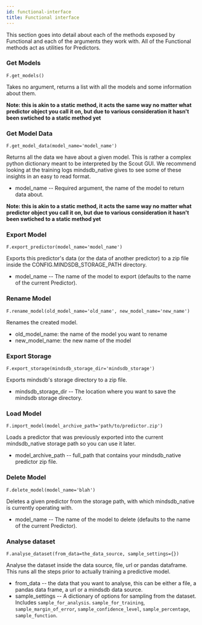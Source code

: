 ```yaml
---
id: functional-interface
title: Functional interface
---
```


This section goes into detail about each of the methods exposed by Functional and each of the arguments they work with. All of the Functional methods act as utilities for Predictors.


### Get Models

`F.get_models()`

Takes no argument, returns a list with all the models and some information about them.

**Note: this is akin to a static method, it acts the same way no matter what predictor object you call it on, but due to various consideration it hasn't been swtiched to a static method yet**

### Get Model Data

`F.get_model_data(model_name='model_name')`

Returns all the data we have about a given model. This is rather a complex python dictionary meant to be interpreted by the Scout GUI. We recommend looking at the training logs mindsdb_native gives to see some of these insights in an easy to read format.

* model_name -- Required argument, the name of the model to return data about.

**Note: this is akin to a static method, it acts the same way no matter what predictor object you call it on, but due to various consideration it hasn't been swtiched to a static method yet**

### Export Model

`F.export_predictor(model_name='model_name')`

Exports this predictor's data (or the data of another predictor) to a zip file inside the CONFIG.MINDSDB_STORAGE_PATH directory.

* model_name -- The name of the model to export (defaults to the name of the current Predictor).

### Rename Model

`F.rename_model(old_model_name='old_name', new_model_name='new_name')`

Renames the created model.

* old_model_name: the name of the model you want to rename
* new_model_name: the new name of the model

### Export Storage

`F.export_storage(mindsdb_storage_dir='mindsdb_storage')`

Exports mindsdb's storage directory to a zip file.

* mindsdb_storage_dir -- The location where you want to save the mindsdb storage directory.

### Load Model
`F.import_model(model_archive_path='path/to/predictor.zip')`

Loads a predictor that was previously exported into the current mindsdb_native storage path so you can use it later.

* model_archive_path -- full_path that contains your mindsdb_native predictor zip file.


### Delete Model

`F.delete_model(model_name='blah')`

Deletes a given predictor from the storage path, with which mindsdb_native is currently operating with.

* model_name -- The name of the model to delete (defaults to the name of the current Predictor).

### Analyse dataset

`F.analyse_dataset(from_data=the_data_source, sample_settings={})`

Analyse the dataset inside the data source, file, url or pandas dataframe. This runs all the steps prior to actually training a predictive model.

* from_data -- the data that you want to analyse, this can be either a file, a pandas data frame, a url or a mindsdb data source.
* sample_settings --  A dictionary of options for sampling from the dataset. Includes `sample_for_analysis`. `sample_for_training`, `sample_margin_of_error`, `sample_confidence_level`, `sample_percentage`, `sample_function`.
